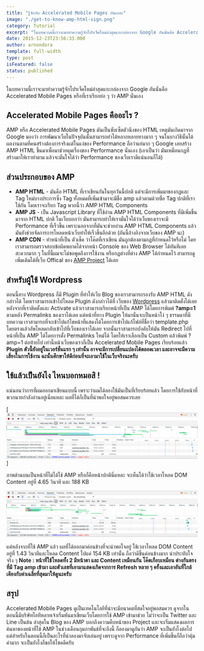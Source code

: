```yaml
---
title: "รู้จักกับ Accelerated Mobile Pages กันเถอะ"
image: "./get-to-know-amp-html-sign.png"
category: Tutorial
excerpt: "ในบทความนี้เราจะมาทำความรู้จักโปรเจ็คใหม่ล่าสุดแกะกล่องจาก Google กันนั่นคือ Accelerated Mobile Pages หรือที่เราเรียกย่อ ๆ ว่า AMP นั่นเอง"
date: 2015-12-23T23:56:33.000
author: arnondora
template: full-width
type: post
isFeatured: false
status: published
---
```


ในบทความนี้เราจะมาทำความรู้จักโปรเจ็คใหม่ล่าสุดแกะกล่องจาก Google กันนั่นคือ Accelerated Mobile Pages หรือที่เราเรียกย่อ ๆ ว่า AMP นั่นเอง

## Accelerated Mobile Pages คืออะไร ?
AMP หรือ Accelerated Mobile Pages มันเป็นซับเซ็ตตัวนึงของ HTML เหตุมันเกิดมาจาก Google มองว่า การพัฒนาเว็บในปัจจุบันนั้นสามารถทำได้หลากหลายทางมาก ๆ จนในบางวิธีนั้นได้ผลงานตามที่คนสร้างต้องการจริงแต่ในแง่ของ Performance ถือว่าแย่มาก ๆ Google เลยสร้าง AMP HTML ขึ้นมาเพื่อมาช่วยคุมเรื่องของ Performance นั่นเอง (เอาเป็นว่า มันเหมือนกฏที่สร้างมาให้เราทำตาม แล้วจะมั่นใจได้ว่า Performance ของเว็บเราดีแน่นอนก็ได้)

## ส่วนประกอบของ AMP

* **AMP HTML** - มันคือ HTML ที่เราเขียนกันในทุกวันนี้ปกติ แต่จะมีการเพิ่มมาของกฏและ Tag ใหม่บางประการซึ่ง Tag ทั้งหมดที่เพิ่มเข้ามาจะมีชื่อ amp แล้วตามด้วยชื่อ Tag ปกติที่เราใช้กัน  โดยเราจะเรียก Tag พวกนี้ว่า AMP HTML Components
* **AMP JS** - เป็น Javascript Library ที่ใช้อ่าน AMP HTML Components ที่มีเพิ่มขึ้นมาจาก HTML ปกติ ในเว็บบอกว่า มันสามารถทำให้เรามั่นใจได้ว่าเว็บของเราจะมี Performance ที่เร็วขึ้น เพราะนอกจากที่มันจะช่วยอ่าน AMP HTML Components แล้วมันยังช่วยจัดการการโหลดหน้าเว็บทำให้เร็วขึ้นอีกด้วย (อันนี้อ้างอิงจากเว็บของ AMP นะ)
* **AMP CDN** - ทำหน้าที่เป็น ตัวเช็ค ว่าโค๊ตที่เราเขียน มันถูกต้องตามกฏที่กำหนดไว้หรือไม่ โดยเราสามารถตรวจสอบข้อผิดพลาดได้จากหน้า Console ของ Web Browser ได้ทันทีเลย สะดวกมาก ๆ
ในที่นี้ผมจะไม่ขอพูดถึงการใช้งาน หรือกฏต่างที่ต่าง AMP ได้กำหนดไว้ สามารถดูเพิ่มเติมได้ที่เว็บ Offical ของ [AMP Project][0] ได้เลย

## สำหรับผู้ใช้ Wordpress
ตอนนี้ทาง Wordpress ก็มี Plugin ที่ทำให้เว็บ Blog ของเราสามารถรองรับ AMP HTML ดังกล่าวได้ โดยเราสามารถเข้าไปโหลด Plugin ดังกล่าวได้ที่ เว็บของ [Wordpress][1] แล้วมาติดตั้งได้เลย
หลังจากที่เราติดตั้งและ Activate แล้วเราสามารถเรียกหน้าที่เป็น AMP ได้โดยการพิมพ์ **?amp=1** ตามหลัง Permalinks ของเราได้เลย แต่หน้าที่ทาง Plugin ให้มานั่นจะเป็นหน้าโง่ ๆ ธรรมดาที่มีบทความ เราสามารถที่จะเข้าไปแก้ไขหน้าที่แสดงได้โดยการเข้าไปแก้ไฟล์ที่ชื่อว่า template.php โดยตรงแล้วอัพโหลดกลับเข้าไปที่เว็บของเราได้เลย
จากนั้นเราสามารถบังคับให้มัน Redirect ไปที่หน้าที่เป็น AMP ได้โดยการตั้ง Permalinks ใหม่ได้ โดยให้เราเลือกเป็น Custom แล้วพิมพ์ ?amp=1 ต่อท้ายไป เท่านี้หน้าเว็บของเราก็เป็น Accelerated Mobile Pages เรียบร้อยแล้ว
**Plugin ตัวนี้ยังอยู่ในเวอร์ชั่นแรก ๆ เท่านั้น อาจจะมีการเปลี่ยนแปลงได้ตลอดเวลา และอาจจะมีความเสี่ยงในการใช้งาน ฉะนั้นศึกษาให้ดีก่อนที่จะเอามาใช้ในเว็บจริงนะครับ**

## ใช้แล้วเป็นยังไง ไหนบอกหมอสิ !
แน่นอนว่าการที่ผมออกมาเขียนแบบนี้ เพราะว่าผมได้ลองใช้มันเป็นที่เรียบร้อยแล้ว โดยการใช้กับหน้าที่พวกนายกำลังอ่านอยู่เนี่ยแหละ ผลที่ได้ก็เป็นที่น่าพอใจอยู่พอสมควรเลย

[![Accelerated Mobile Pages - Before](./get-to-know-amp-html-after-amp.png)]

ภาพด้านบนเป็นหน้าที่ไม่ได้ใช้ AMP หรือก็คือหน้าปกตินี่แหละ จะเห็นได้ว่าใช้เวลาโหลด DOM Content อยู่ที่ 4.65 วินาที และ 188 KB

![Accelerated Mobile Pages - After](./get-to-know-amp-html-before-amp.png)

แต่หลังจากที่ใช้ AMP แล้ว ผลที่ได้ออกมาค่อนข้างที่จะน่าพอใจอยู่ ใช้เวลาโหลด DOM Content อยู่ที่ 1.43 วินาทีและโหลด Content ไปแค่ 154 KB เท่านั้น ถือว่าดีขึ้นค่อนข้างมาก น่าประทับใจจริง ๆ
**Note : หน้าที่ใช้โหลดทั้ง 2 มีหน้าตา และ Content เหมือนกัน โค๊ตเกือบเหมือน ต่างกันตรงที่มี Tag amp เข้ามา และตัวเลขที่เอามาแสดงเกิดจากการ Refresh หลาย ๆ ครั้งและเอาอันที่ใกล้เคียงกับค่าเฉลี่ยที่สุดมาให้ดูนะครับ**

## สรุป
Accelerated Mobile Pages ดูเป็นเทคโนโลยีที่น่าจะมีอนาคตที่สดใจอยู่พอสมควร ดูจากในตอนนี้มีบริษัทไอทีหลายเจ้าเริ่มหันมาเขียนเว็บโดยการใช้ AMP เข้ามาช่วย ไม่ว่าจะเป็น Twitter และ Line เป็นต้น ล่าสุดใน Blog ของ AMP บอกถึงความคืบหน้าของ Project และจะเริ่มแสดงผลการค้นหาของหน้าที่ใช้ AMP ในช่วงเดือนกุมภาพันธ์ที่จะถึงนี้ ก็ลองมาดูกันว่า AMP จะเป็นยังไงต่อไป แต่สำหรับในตอนนี้ก็เป็นอะไรที่น่าลองมาจับเล่นอยู่ เพราะดูจาก Performance ที่เพิ่มขึ้นก็ถือว่าคุ้มค่ามาก จะเป็นยังไงก็ขอให้โชคดีครับ

[0]: https://www.ampproject.org
[1]: https://wordpress.org/plugins/amp/
